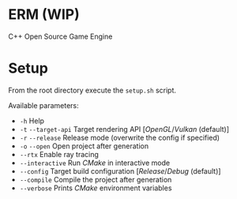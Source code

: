 # ERM (WIP)
C++ Open Source Game Engine

# Setup
From the root directory execute the `setup.sh` script.

Available parameters:
- `-h`                  Help
- `-t` `--target-api`   Target rendering API [*OpenGL*/*Vulkan* (default)]
- `-r` `--release`      Release mode (overwrite the config if specified)
- `-o` `--open`         Open project after generation
- `--rtx`               Enable ray tracing
- `--interactive`       Run *CMake* in interactive mode
- `--config`            Target build configuration [*Release*/*Debug* (default)]
- `--compile`           Compile the project after generation
- `--verbose`           Prints *CMake* environment variables
